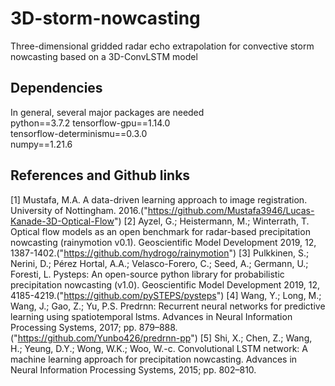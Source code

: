 # 3D-storm-nowcasting
Three-dimensional gridded radar echo extrapolation for convective storm nowcasting based on a 3D-ConvLSTM model

## Dependencies
In general, several major packages are needed\
python==3.7.2
tensorflow-gpu==1.14.0\
tensorflow-determinismu==0.3.0\
numpy==1.21.6

## References and Github links
[1] Mustafa, M.A. A data-driven learning approach to image registration. University of Nottingham. 2016.("https://github.com/Mustafa3946/Lucas-Kanade-3D-Optical-Flow")
[2] Ayzel, G.; Heistermann, M.; Winterrath, T. Optical flow models as an open benchmark for radar-based precipitation nowcasting (rainymotion v0.1). Geoscientific Model Development 2019, 12, 1387-1402.("https://github.com/hydrogo/rainymotion")
[3] Pulkkinen, S.; Nerini, D.; Pérez Hortal, A.A.; Velasco-Forero, C.; Seed, A.; Germann, U.; Foresti, L. Pysteps: An open-source python library for probabilistic precipitation nowcasting (v1.0). Geoscientific Model Development 2019, 12, 4185-4219.("https://github.com/pySTEPS/pysteps")
[4] Wang, Y.; Long, M.; Wang, J.; Gao, Z.; Yu, P.S. Predrnn: Recurrent neural networks for predictive learning using spatiotemporal lstms. Advances in Neural Information Processing Systems, 2017; pp. 879–888.("https://github.com/Yunbo426/predrnn-pp")
[5] Shi, X.; Chen, Z.; Wang, H.; Yeung, D.Y.; Wong, W.K.; Woo, W.-c. Convolutional LSTM network: A machine learning approach for precipitation nowcasting. Advances in Neural Information Processing Systems, 2015; pp. 802–810.
